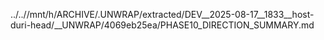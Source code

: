 ../..//mnt/h/ARCHIVE/.UNWRAP/extracted/DEV__2025-08-17__1833__host-duri-head/__UNWRAP/4069eb25ea/PHASE10_DIRECTION_SUMMARY.md